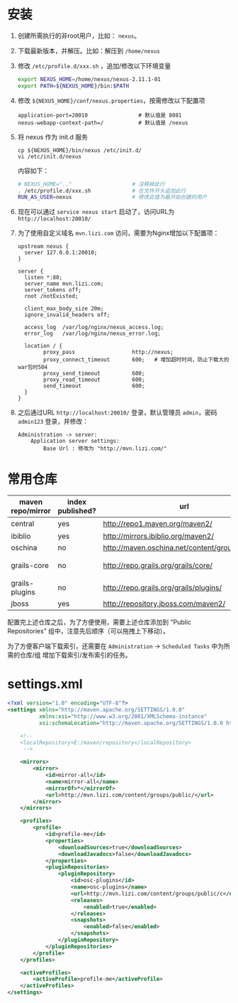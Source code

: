 

# 安装
1. 创建所需执行的非root用户，比如： `nexus`。
1. 下载最新版本，并解压。比如：解压到 `/home/nexus`
1. 修改 `/etc/profile.d/xxx.sh` ，追加/修改以下环境变量

   ```sh
   export NEXUS_HOME=/home/nexus/nexus-2.11.1-01
   export PATH=${NEXUS_HOME}/bin:$PATH
   ```
1. 修改 `${NEXUS_HOME}/conf/nexus.properties`，按需修改以下配置项

   ```properties
   application-port=20010                # 默认值是 8081
   nexus-webapp-context-path=/           # 默认值是 /nexus
   ```
1. 将 nexus 作为 init.d 服务
  
    ```
    cp ${NEXUS_HOME}/bin/nexus /etc/init.d/
    vi /etc/init.d/nexus
    ```
    内容如下：

    ```sh
    # NEXUS_HOME=".."                   # 注释掉此行
    . /etc/profile.d/xxx.sh             # 在文件开头追加此行
    RUN_AS_USER=nexus                   # 修改此值为最开始创建的用户   
    ```
1. 现在可以通过 `service nexus start` 启动了，访问URL为 `http://localhost:20010/`
1. 为了使用自定义域名 `mvn.lizi.com` 访问，需要为Nginx增加以下配置项： 

    ```
    upstream nexus {
      server 127.0.0.1:20010;
    }

    server {
      listen *:80;
      server_name mvn.lizi.com;
      server_tokens off;
      root /notExisted;
      
      client_max_body_size 20m;
      ignore_invalid_headers off;

      access_log  /var/log/nginx/nexus_access.log;
      error_log   /var/log/nginx/nexus_error.log;

      location / { 
            proxy_pass                  http://nexus;
            proxy_connect_timeout       600;   # 增加超时时间，防止下载大的war包时504
            proxy_send_timeout          600;
            proxy_read_timeout          600;
            send_timeout                600;
      }
    }
    ```
1. 之后通过URL `http://localhost:20010/` 登录，默认管理员 `admin`，密码 `admin123` 登录，并修改：

    ```
    Administration -> server:
        Application server settings:
            Base Url : 修改为 "http://mvn.lizi.com/"
    ```



# 常用仓库

|maven repo/mirror|index published?| url |description|
|-----------------|----------------|------|---|
|central        |yes|http://repo1.maven.org/maven2/                  |默认自带|
|ibiblio        |yes|http://mirrors.ibiblio.org/maven2/              ||
|oschina        |no |http://maven.oschina.net/content/groups/public/ ||
|grails-core    |no |http://repo.grails.org/grails/core/             |该库建议不要配置|
|grails-plugins |no |http://repo.grails.org/grails/plugins/          ||
|jboss          |yes|http://repository.jboss.com/maven2/             ||

配置完上述仓库之后，为了方便使用，需要上述仓库添加到 "Public Repositories" 组中，注意先后顺序（可以拖拽上下移动）。

为了方便客户端下载索引，还需要在 `Administration` -> `Scheduled Tasks` 中为所需的仓库/组 增加下载索引/发布索引的任务。




# settings.xml

```xml
<?xml version="1.0" encoding="UTF-8"?>
<settings xmlns="http://maven.apache.org/SETTINGS/1.0.0"
          xmlns:xsi="http://www.w3.org/2001/XMLSchema-instance"
          xsi:schemaLocation="http://maven.apache.org/SETTINGS/1.0.0 http://maven.apache.org/xsd/settings-1.0.0.xsd">

    <!--
    <localRepository>E:/maven/repository</localRepository>
     -->

    <mirrors>
        <mirror>
            <id>mirror-all</id>
            <name>mirror-all</name>
            <mirrorOf>*</mirrorOf>
            <url>http://mvn.lizi.com/content/groups/public/</url>
        </mirror>
    </mirrors>

    <profiles>
        <profile>
            <id>profile-me</id>
            <properties>
                <downloadSources>true</downloadSources>
                <downloadJavadocs>false</downloadJavadocs>
            </properties>
            <pluginRepositories>
                <pluginRepository>
                    <id>osc-plugins</id>
                    <name>osc-plugins</name>
                    <url>http://mvn.lizi.com/content/groups/public/c</url>
                    <releases>
                        <enabled>true</enabled>
                    </releases>
                    <snapshots>
                        <enabled>false</enabled>
                    </snapshots>
                </pluginRepository>
            </pluginRepositories>
        </profile>
    </profiles>

    <activeProfiles>
        <activeProfile>profile-me</activeProfile>
    </activeProfiles>
</settings>
```
